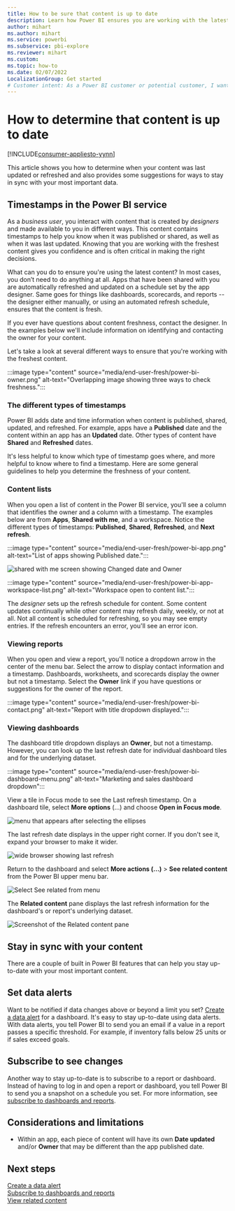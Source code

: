 ```yaml
---
title: How to be sure that content is up to date
description: Learn how Power BI ensures you are working with the latest version of the data, report, dashboard, and app.
author: mihart
ms.author: mihart
ms.service: powerbi
ms.subservice: pbi-explore
ms.reviewer: mihart
ms.custom:  
ms.topic: how-to
ms.date: 02/07/2022
LocalizationGroup: Get started
# Customer intent: As a Power BI customer or potential customer, I want to be sure that I'm using the most-recent data and learn how to determine this.
---
```


# How to determine that content is up to date

[!INCLUDE[consumer-appliesto-yynn](../includes/consumer-appliesto-yynn.md)]

This article shows you how to determine when your content was last updated or refreshed and also provides some suggestions for ways to stay in sync with your most important data. 

## Timestamps in the Power BI service
As a *business user*, you interact with content that is created by *designers* and made available to you in different ways. This content contains timestamps to help you know when it was published or shared, as well as when it was last updated.  Knowing that you are working with the freshest content gives you confidence and is often critical in making the right decisions. 

What can you do to ensure you're using the latest content? In most cases, you don’t need to do anything at all. Apps that have been shared with you are automatically refreshed and updated on a schedule set by the app designer. Same goes for things like dashboards, scorecards, and reports -- the designer either manually, or using an automated refresh schedule, ensures that the content is fresh.  

If you ever have questions about content freshness, contact the designer. In the examples below we'll include information on identifying and contacting the owner for your content. 

Let's take a look at several different ways to ensure that you're working with the freshest content.

:::image type="content" source="media/end-user-fresh/power-bi-owner.png" alt-text="Overlapping image showing three ways to check freshness.":::

### The different types of timestamps
Power BI adds date and time information when content is published, shared, updated, and refreshed. For example, apps have a **Published** date and the content within an app has an **Updated** date. Other types of content have **Shared** and  **Refreshed** dates. 

It's less helpful to know which type of timestamp goes where, and more helpful to know where to find a timestamp. Here are some general guidelines to help you determine the freshness of your content. 

### Content lists 

When you open a list of content in the Power BI service, you'll see a column that identifies the owner and a column with a timestamp.  The examples below are from  **Apps**, **Shared with me**, and a workspace. Notice the different types of timestamps: **Published**, **Shared**, **Refreshed**, and **Next refresh**. 

:::image type="content" source="media/end-user-fresh/power-bi-app.png" alt-text="List of apps showing Published date.":::

![shared with me screen showing Changed date and Owner](media/end-user-fresh/power-bi-shared-with-me.png) 

:::image type="content" source="media/end-user-fresh/power-bi-app-workspace-list.png" alt-text="Workspace open to content list.":::

The *designer* sets up the refresh schedule for content. Some content updates continually while other content may refresh daily, weekly, or not at all. Not all content is scheduled for refreshing, so you may see empty entries. If the refresh encounters an error, you'll see an error icon. 

### Viewing reports
When you open and view a report, you'll notice a dropdown arrow in the center of the menu bar. Select the arrow to display contact information and a timestamp. Dashboards, worksheets, and scorecards display the owner but not a timestamp. Select the **Owner** link if you have questions or suggestions for the owner of the report.

:::image type="content" source="media/end-user-fresh/power-bi-contact.png" alt-text="Report with title dropdown displayed.":::


### Viewing dashboards
The dashboard title dropdown displays an **Owner**, but not a timestamp.  However, you can look up the last refresh date for individual dashboard tiles and for the  underlying dataset. 

:::image type="content" source="media/end-user-fresh/power-bi-dashboard-menu.png" alt-text="Marketing and sales dashboard dropdown":::

View a tile in Focus mode to see the Last refresh timestamp.
On a dashboard tile, select **More options** (...) and choose **Open in Focus mode**.

![menu that appears after selecting the ellipses](media/end-user-fresh/power-bi-fresh-focus.png)

The last refresh date displays in the upper right corner. If you don't see it, expand your browser to make it wider. 

![wide browser showing last refresh](media/end-user-fresh/power-bi-last-refresh.png)

Return to the dashboard and select **More actions (...)** > **See related content** from the Power BI upper menu bar.

![Select See related from menu](media/end-user-fresh/power-bi-see-related.png)

The **Related content** pane displays the last refresh information for the dashboard's or report's underlying dataset.

![Screenshot of the Related content pane](media/end-user-fresh/power-bi-see-related-screen.png)

## Stay in sync with your content
There are a couple of built in Power BI features that can help you stay up-to-date with your most important content. 


## Set data alerts
Want to be notified if data changes above or beyond a limit you set? [Create a data alert](end-user-alerts.md) for a dashboard.  It's easy to stay up-to-date using data alerts. With data alerts, you tell Power BI to send you an email if a value in a report passes a specific threshold.  For example, if inventory falls below 25 units or if sales exceed goals.  

## Subscribe to see changes
Another way to stay up-to-date is to subscribe to a report or dashboard. Instead of having to log in and open a report or dashboard, you tell Power BI to send you a snapshot on a schedule you set.  For more information, see [subscribe to dashboards and reports](end-user-subscribe.md).



## Considerations and limitations

- Within an app, each piece of content will have its own **Date updated** and/or **Owner** that may be different than the app published date.  


## Next steps
[Create a data alert](end-user-alerts.md)    
[Subscribe to dashboards and reports](end-user-subscribe.md)    
[View related content](end-user-related.md)    
